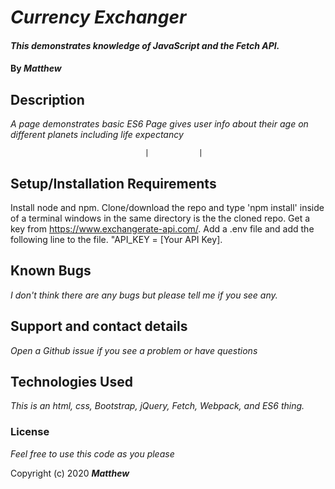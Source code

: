 
# _Currency Exchanger_

#### _This demonstrates knowledge of JavaScript and the Fetch API._

#### By _**Matthew**_


## Description

_A page demonstrates basic ES6_
_Page gives user info about their age on different planets including life expectancy_

                                  |           |           
## Setup/Installation Requirements

Install node and npm. Clone/download the repo and type 'npm install' inside of a terminal windows in the same directory is the the cloned repo. Get a key from https://www.exchangerate-api.com/. Add a .env file and add the following line to the file. "API_KEY = [Your API Key].

## Known Bugs

_I don't think there are any bugs but please tell me if you see any._

## Support and contact details

_Open a Github issue if you see a problem or have questions_

## Technologies Used

_This is an html, css, Bootstrap, jQuery, Fetch, Webpack, and ES6 thing._

### License

*Feel free to use this code as you please*

Copyright (c) 2020 **_Matthew_**

